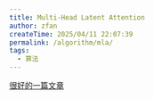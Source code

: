 ```yaml
---
title: Multi-Head Latent Attention
author: zfan
createTime: 2025/04/11 22:07:39
permalink: /algorithm/mla/
tags:
  - 算法 
---
```


[很好的一篇文章](https://zhuanlan.zhihu.com/p/16730036197)
